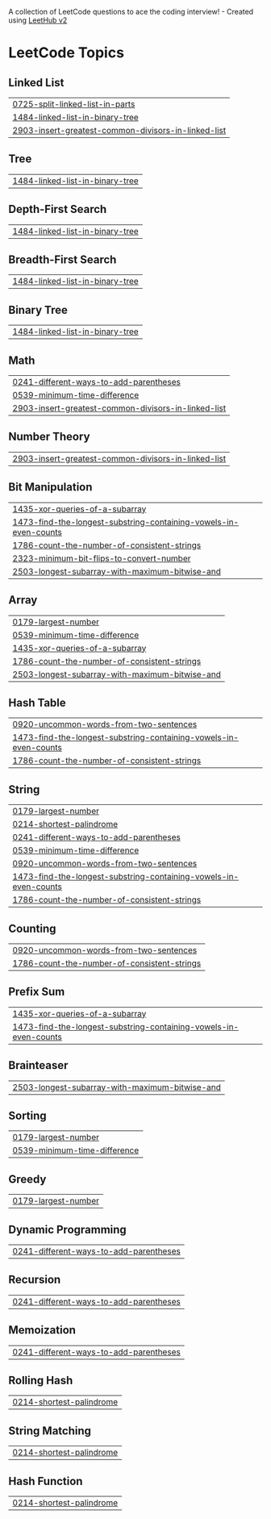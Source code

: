 A collection of LeetCode questions to ace the coding interview! - Created using [LeetHub v2](https://github.com/arunbhardwaj/LeetHub-2.0)
<!---LeetCode Topics Start-->
# LeetCode Topics
## Linked List
|  |
| ------- |
| [0725-split-linked-list-in-parts](https://github.com/HarshMehta19/code-challenge/tree/master/0725-split-linked-list-in-parts) |
| [1484-linked-list-in-binary-tree](https://github.com/HarshMehta19/code-challenge/tree/master/1484-linked-list-in-binary-tree) |
| [2903-insert-greatest-common-divisors-in-linked-list](https://github.com/HarshMehta19/code-challenge/tree/master/2903-insert-greatest-common-divisors-in-linked-list) |
## Tree
|  |
| ------- |
| [1484-linked-list-in-binary-tree](https://github.com/HarshMehta19/code-challenge/tree/master/1484-linked-list-in-binary-tree) |
## Depth-First Search
|  |
| ------- |
| [1484-linked-list-in-binary-tree](https://github.com/HarshMehta19/code-challenge/tree/master/1484-linked-list-in-binary-tree) |
## Breadth-First Search
|  |
| ------- |
| [1484-linked-list-in-binary-tree](https://github.com/HarshMehta19/code-challenge/tree/master/1484-linked-list-in-binary-tree) |
## Binary Tree
|  |
| ------- |
| [1484-linked-list-in-binary-tree](https://github.com/HarshMehta19/code-challenge/tree/master/1484-linked-list-in-binary-tree) |
## Math
|  |
| ------- |
| [0241-different-ways-to-add-parentheses](https://github.com/HarshMehta19/code-challenge/tree/master/0241-different-ways-to-add-parentheses) |
| [0539-minimum-time-difference](https://github.com/HarshMehta19/code-challenge/tree/master/0539-minimum-time-difference) |
| [2903-insert-greatest-common-divisors-in-linked-list](https://github.com/HarshMehta19/code-challenge/tree/master/2903-insert-greatest-common-divisors-in-linked-list) |
## Number Theory
|  |
| ------- |
| [2903-insert-greatest-common-divisors-in-linked-list](https://github.com/HarshMehta19/code-challenge/tree/master/2903-insert-greatest-common-divisors-in-linked-list) |
## Bit Manipulation
|  |
| ------- |
| [1435-xor-queries-of-a-subarray](https://github.com/HarshMehta19/code-challenge/tree/master/1435-xor-queries-of-a-subarray) |
| [1473-find-the-longest-substring-containing-vowels-in-even-counts](https://github.com/HarshMehta19/code-challenge/tree/master/1473-find-the-longest-substring-containing-vowels-in-even-counts) |
| [1786-count-the-number-of-consistent-strings](https://github.com/HarshMehta19/code-challenge/tree/master/1786-count-the-number-of-consistent-strings) |
| [2323-minimum-bit-flips-to-convert-number](https://github.com/HarshMehta19/code-challenge/tree/master/2323-minimum-bit-flips-to-convert-number) |
| [2503-longest-subarray-with-maximum-bitwise-and](https://github.com/HarshMehta19/code-challenge/tree/master/2503-longest-subarray-with-maximum-bitwise-and) |
## Array
|  |
| ------- |
| [0179-largest-number](https://github.com/HarshMehta19/code-challenge/tree/master/0179-largest-number) |
| [0539-minimum-time-difference](https://github.com/HarshMehta19/code-challenge/tree/master/0539-minimum-time-difference) |
| [1435-xor-queries-of-a-subarray](https://github.com/HarshMehta19/code-challenge/tree/master/1435-xor-queries-of-a-subarray) |
| [1786-count-the-number-of-consistent-strings](https://github.com/HarshMehta19/code-challenge/tree/master/1786-count-the-number-of-consistent-strings) |
| [2503-longest-subarray-with-maximum-bitwise-and](https://github.com/HarshMehta19/code-challenge/tree/master/2503-longest-subarray-with-maximum-bitwise-and) |
## Hash Table
|  |
| ------- |
| [0920-uncommon-words-from-two-sentences](https://github.com/HarshMehta19/code-challenge/tree/master/0920-uncommon-words-from-two-sentences) |
| [1473-find-the-longest-substring-containing-vowels-in-even-counts](https://github.com/HarshMehta19/code-challenge/tree/master/1473-find-the-longest-substring-containing-vowels-in-even-counts) |
| [1786-count-the-number-of-consistent-strings](https://github.com/HarshMehta19/code-challenge/tree/master/1786-count-the-number-of-consistent-strings) |
## String
|  |
| ------- |
| [0179-largest-number](https://github.com/HarshMehta19/code-challenge/tree/master/0179-largest-number) |
| [0214-shortest-palindrome](https://github.com/HarshMehta19/code-challenge/tree/master/0214-shortest-palindrome) |
| [0241-different-ways-to-add-parentheses](https://github.com/HarshMehta19/code-challenge/tree/master/0241-different-ways-to-add-parentheses) |
| [0539-minimum-time-difference](https://github.com/HarshMehta19/code-challenge/tree/master/0539-minimum-time-difference) |
| [0920-uncommon-words-from-two-sentences](https://github.com/HarshMehta19/code-challenge/tree/master/0920-uncommon-words-from-two-sentences) |
| [1473-find-the-longest-substring-containing-vowels-in-even-counts](https://github.com/HarshMehta19/code-challenge/tree/master/1473-find-the-longest-substring-containing-vowels-in-even-counts) |
| [1786-count-the-number-of-consistent-strings](https://github.com/HarshMehta19/code-challenge/tree/master/1786-count-the-number-of-consistent-strings) |
## Counting
|  |
| ------- |
| [0920-uncommon-words-from-two-sentences](https://github.com/HarshMehta19/code-challenge/tree/master/0920-uncommon-words-from-two-sentences) |
| [1786-count-the-number-of-consistent-strings](https://github.com/HarshMehta19/code-challenge/tree/master/1786-count-the-number-of-consistent-strings) |
## Prefix Sum
|  |
| ------- |
| [1435-xor-queries-of-a-subarray](https://github.com/HarshMehta19/code-challenge/tree/master/1435-xor-queries-of-a-subarray) |
| [1473-find-the-longest-substring-containing-vowels-in-even-counts](https://github.com/HarshMehta19/code-challenge/tree/master/1473-find-the-longest-substring-containing-vowels-in-even-counts) |
## Brainteaser
|  |
| ------- |
| [2503-longest-subarray-with-maximum-bitwise-and](https://github.com/HarshMehta19/code-challenge/tree/master/2503-longest-subarray-with-maximum-bitwise-and) |
## Sorting
|  |
| ------- |
| [0179-largest-number](https://github.com/HarshMehta19/code-challenge/tree/master/0179-largest-number) |
| [0539-minimum-time-difference](https://github.com/HarshMehta19/code-challenge/tree/master/0539-minimum-time-difference) |
## Greedy
|  |
| ------- |
| [0179-largest-number](https://github.com/HarshMehta19/code-challenge/tree/master/0179-largest-number) |
## Dynamic Programming
|  |
| ------- |
| [0241-different-ways-to-add-parentheses](https://github.com/HarshMehta19/code-challenge/tree/master/0241-different-ways-to-add-parentheses) |
## Recursion
|  |
| ------- |
| [0241-different-ways-to-add-parentheses](https://github.com/HarshMehta19/code-challenge/tree/master/0241-different-ways-to-add-parentheses) |
## Memoization
|  |
| ------- |
| [0241-different-ways-to-add-parentheses](https://github.com/HarshMehta19/code-challenge/tree/master/0241-different-ways-to-add-parentheses) |
## Rolling Hash
|  |
| ------- |
| [0214-shortest-palindrome](https://github.com/HarshMehta19/code-challenge/tree/master/0214-shortest-palindrome) |
## String Matching
|  |
| ------- |
| [0214-shortest-palindrome](https://github.com/HarshMehta19/code-challenge/tree/master/0214-shortest-palindrome) |
## Hash Function
|  |
| ------- |
| [0214-shortest-palindrome](https://github.com/HarshMehta19/code-challenge/tree/master/0214-shortest-palindrome) |
<!---LeetCode Topics End-->